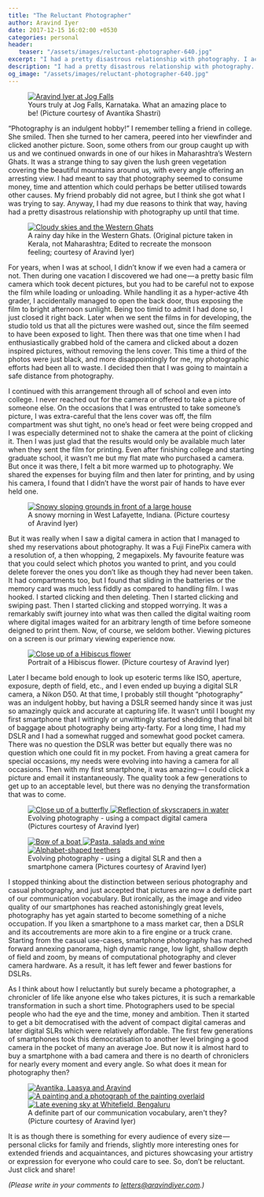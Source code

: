 ```yaml
---
title: "The Reluctant Photographer"
author: Aravind Iyer
date: 2017-12-15 16:02:00 +0530
categories: personal
header:
   teaser: "/assets/images/reluctant-photographer-640.jpg"
excerpt: "I had a pretty disastrous relationship with photography. I accidentally managed to open the back door, thus exposing the film to bright afternoon sunlight. Then once I enthusiastically grabbed hold of the camera and clicked about a dozen inspired pictures, without removing the lens cover! I decided I was going to maintain a safe distance from photography. It was really when I saw a digital camera in action that I managed to shed my reservations about photography. Now smartphone photography has marched forward annexing panorama, high dynamic range, low light, shallow depth of field and zoom, by means of computational photography and clever camera hardware. As a photographer, there is something for every audience of every size — personal clicks for family and friends, slightly more interesting ones for extended friends and acquaintances, and pictures showcasing your artistry or expression for everyone who could care to see."
description: "I had a pretty disastrous relationship with photography. I accidentally managed to open the back door, thus exposing the film to bright afternoon sunlight. Then once I enthusiastically grabbed hold of the camera and clicked about a dozen inspired pictures, without removing the lens cover! I decided I was going to maintain a safe distance from photography. It was really when I saw a digital camera in action that I managed to shed my reservations about photography. Now smartphone photography has marched forward annexing panorama, high dynamic range, low light, shallow depth of field and zoom, by means of computational photography and clever camera hardware. As a photographer, there is something for every audience of every size — personal clicks for family and friends, slightly more interesting ones for extended friends and acquaintances, and pictures showcasing your artistry or expression for everyone who could care to see."
og_image: "/assets/images/reluctant-photographer-640.jpg"
---
```

<figure>
   <a href="/assets/images/reluctant-photographer.jpg">
      <img src="/assets/images/reluctant-photographer-640.jpg" alt="Aravind Iyer at Jog Falls">
   </a>
   <figcaption>Yours truly at Jog Falls, Karnataka. What an amazing place to be! (Picture courtesy of Avantika Shastri)</figcaption>
</figure>

“Photography is an indulgent hobby!” I remember telling a friend in college. She smiled. Then she turned to her camera, peered into her viewfinder and clicked another picture. Soon, some others from our group caught up with us and we continued onwards in one of our hikes in Maharashtra’s Western Ghats. It was a strange thing to say given the lush green vegetation covering the beautiful mountains around us, with every angle offering an arresting view. I had meant to say that photography seemed to consume money, time and attention which could perhaps be better utilised towards other causes. My friend probably did not agree, but I think she got what I was trying to say. Anyway, I had my due reasons to think that way, having had a pretty disastrous relationship with photography up until that time.

<figure>
   <a href="/assets/images/rainy-western-ghats.jpg">
      <img src="/assets/images/rainy-western-ghats-640.jpg" alt="Cloudy skies and the Western Ghats">
   </a>
   <figcaption>A rainy day hike in the Western Ghats. (Original picture taken in Kerala, not Maharashtra; Edited to recreate the monsoon feeling; courtesy of Aravind Iyer)</figcaption>
</figure>

For years, when I was at school, I didn’t know if we even had a camera or not. Then during one vacation I discovered we had one — a pretty basic film camera which took decent pictures, but you had to be careful not to expose the film while loading or unloading. While handling it as a hyper-active 4th grader, I accidentally managed to open the back door, thus exposing the film to bright afternoon sunlight. Being too timid to admit I had done so, I just closed it right back. Later when we sent the films in for developing, the studio told us that all the pictures were washed out, since the film seemed to have been exposed to light. Then there was that one time when I had enthusiastically grabbed hold of the camera and clicked about a dozen inspired pictures, without removing the lens cover. This time a third of the photos were just black, and more disappointingly for me, my photographic efforts had been all to waste. I decided then that I was going to maintain a safe distance from photography.

I continued with this arrangement through all of school and even into college. I never reached out for the camera or offered to take a picture of someone else. On the occasions that I was entrusted to take someone’s picture, I was extra-careful that the lens cover was off, the film compartment was shut tight, no one’s head or feet were being cropped and I was especially determined not to shake the camera at the point of clicking it. Then I was just glad that the results would only be available much later when they sent the film for printing. Even after finishing college and starting graduate school, it wasn’t me but my flat mate who purchased a camera. But once it was there, I felt a bit more warmed up to photography. We shared the expenses for buying film and then later for printing, and by using his camera, I found that I didn’t have the worst pair of hands to have ever held one.

<figure>
   <a href="/assets/images/snowy-morning.jpg">
      <img src="/assets/images/snowy-morning-640.jpg" alt="Snowy sloping grounds in front of a large house">
   </a>
   <figcaption>A snowy morning in West Lafayette, Indiana. (Picture courtesy of Aravind Iyer)</figcaption>
</figure>

But it was really when I saw a digital camera in action that I managed to shed my reservations about photography. It was a Fuji FinePix camera with a resolution of, a then whopping, 2 megapixels. My favourite feature was that you could select which photos you wanted to print, and you could delete forever the ones you don’t like as though they had never been taken. It had compartments too, but I found that sliding in the batteries or the memory card was much less fiddly as compared to handling film. I was hooked. I started clicking and then deleting. Then I started clicking and swiping past. Then I started clicking and stopped worrying. It was a remarkably swift journey into what was then called the digital waiting room where digital images waited for an arbitrary length of time before someone deigned to print them. Now, of course, we seldom bother. Viewing pictures on a screen is our primary viewing experience now.

<figure>
   <a href="/assets/images/hibiscus-portrait.jpg">
      <img src="/assets/images/hibiscus-portrait-640.jpg" alt="Close up of a Hibiscus flower">
   </a>
   <figcaption>Portrait of a Hibiscus flower. (Picture courtesy of Aravind Iyer)</figcaption>
</figure>

Later I became bold enough to look up esoteric terms like ISO, aperture, exposure, depth of field, etc., and I even ended up buying a digital SLR camera, a Nikon D50. At that time, I probably still thought “photography” was an indulgent hobby, but having a DSLR seemed handy since it was just so amazingly quick and accurate at capturing life. It wasn’t until I bought my first smartphone that I wittingly or unwittingly started shedding that final bit of baggage about photography being arty-farty. For a long time, I had my DSLR and I had a somewhat rugged and somewhat good pocket camera. There was no question the DSLR was better but equally there was no question which one could fit in my pocket. From having a great camera for special occasions, my needs were evolving into having a camera for all occasions. Then with my first smartphone, it was amazing — I could click a picture and email it instantaneously. The quality took a few generations to get up to an acceptable level, but there was no denying the transformation that was to come.

<figure class="half">
   <a href="/assets/images/butterfly-closeup.jpg">
      <img src="/assets/images/butterfly-closeup-640.jpg" alt="Close up of a butterfly">
   </a>
   <a href="/assets/images/sky-scraper-reflection.jpg">
      <img src="/assets/images/sky-scraper-reflection-640.jpg" alt="Reflection of skyscrapers in water">
   </a>
   <figcaption>Evolving photography - using a compact digital camera (Pictures courtesy of Aravind Iyer)</figcaption>
</figure>
<figure class="third">
   <a href="/assets/images/boat-bow.jpg">
      <img src="/assets/images/boat-bow-640.jpg" alt="Bow of a boat">
   </a>
   <a href="/assets/images/pasta-salad-wine.jpg">
      <img src="/assets/images/pasta-salad-wine-640.jpg" alt="Pasta, salads and wine">
   </a>
   <a href="/assets/images/alphabet-teethers.jpg">
      <img src="/assets/images/alphabet-teethers-640.jpg" alt="Alphabet-shaped teethers">
   </a>
   <figcaption>Evolving photography - using a digital SLR and then a smartphone camera (Pictures courtesy of Aravind Iyer)</figcaption>
</figure>

I stopped thinking about the distinction between serious photography and casual photography, and just accepted that pictures are now a definite part of our communication vocabulary. But ironically, as the image and video quality of our smartphones has reached astonishingly great levels, photography has yet again started to become something of a niche occupation. If you liken a smartphone to a mass market car, then a DSLR and its accoutrements are more akin to a fire engine or a truck crane. Starting from the casual use-cases, smartphone photography has marched forward annexing panorama, high dynamic range, low light, shallow depth of field and zoom, by means of computational photography and clever camera hardware. As a result, it has left fewer and fewer bastions for DSLRs.

As I think about how I reluctantly but surely became a photographer, a chronicler of life like anyone else who takes pictures, it is such a remarkable transformation in such a short time. Photographers used to be special people who had the eye and the time, money and ambition. Then it started to get a bit democratised with the advent of compact digital cameras and later digital SLRs which were relatively affordable. The first few generations of smartphones took this democratisation to another level bringing a good camera in the pocket of many an average Joe. But now it is almost hard to buy a smartphone with a bad camera and there is no dearth of chroniclers for nearly every moment and every angle. So what does it mean for photography then?

<figure class="third">
   <a href="/assets/images/avantika-laasya-aravind.jpg">
      <img src="/assets/images/avantika-laasya-aravind-640.jpg" alt="Avantika, Laasya and Aravind">
   </a>
   <a href="/assets/images/painting-photo-overlay.jpg">
      <img src="/assets/images/painting-photo-overlay-640.jpg" alt="A painting and a photograph of the painting overlaid">
   </a>
   <a href="/assets/images/late-evening-sky-bengaluru.jpg">
      <img src="/assets/images/late-evening-sky-bengaluru-640.jpg" alt="Late evening sky at Whitefield, Bengaluru">
   </a>
   <figcaption>A definite part of our communication vocabulary, aren't they? (Picture courtesy of Aravind Iyer)</figcaption>
</figure>

It is as though there is something for every audience of every size — personal clicks for family and friends, slightly more interesting ones for extended friends and acquaintances, and pictures showcasing your artistry or expression for everyone who could care to see. So, don’t be reluctant. Just click and share!

*(Please write in your comments to [letters@aravindiyer.com](mailto:letters@aravindiyer.com).)*
